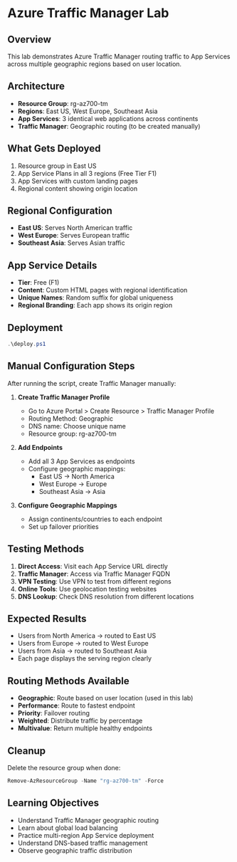 # Azure Traffic Manager Lab

## Overview
This lab demonstrates Azure Traffic Manager routing traffic to App Services across multiple geographic regions based on user location.

## Architecture
- **Resource Group**: rg-az700-tm
- **Regions**: East US, West Europe, Southeast Asia
- **App Services**: 3 identical web applications across continents
- **Traffic Manager**: Geographic routing (to be created manually)

## What Gets Deployed
1. Resource group in East US
2. App Service Plans in all 3 regions (Free Tier F1)
3. App Services with custom landing pages
4. Regional content showing origin location

## Regional Configuration
- **East US**: Serves North American traffic
- **West Europe**: Serves European traffic  
- **Southeast Asia**: Serves Asian traffic

## App Service Details
- **Tier**: Free (F1)
- **Content**: Custom HTML pages with regional identification
- **Unique Names**: Random suffix for global uniqueness
- **Regional Branding**: Each app shows its origin region

## Deployment
```powershell
.\deploy.ps1
```

## Manual Configuration Steps
After running the script, create Traffic Manager manually:

1. **Create Traffic Manager Profile**
   - Go to Azure Portal > Create Resource > Traffic Manager Profile
   - Routing Method: Geographic
   - DNS name: Choose unique name
   - Resource group: rg-az700-tm

2. **Add Endpoints**
   - Add all 3 App Services as endpoints
   - Configure geographic mappings:
     - East US → North America
     - West Europe → Europe
     - Southeast Asia → Asia

3. **Configure Geographic Mappings**
   - Assign continents/countries to each endpoint
   - Set up failover priorities

## Testing Methods
1. **Direct Access**: Visit each App Service URL directly
2. **Traffic Manager**: Access via Traffic Manager FQDN
3. **VPN Testing**: Use VPN to test from different regions
4. **Online Tools**: Use geolocation testing websites
5. **DNS Lookup**: Check DNS resolution from different locations

## Expected Results
- Users from North America → routed to East US
- Users from Europe → routed to West Europe
- Users from Asia → routed to Southeast Asia
- Each page displays the serving region clearly

## Routing Methods Available
- **Geographic**: Route based on user location (used in this lab)
- **Performance**: Route to fastest endpoint
- **Priority**: Failover routing
- **Weighted**: Distribute traffic by percentage
- **Multivalue**: Return multiple healthy endpoints

## Cleanup
Delete the resource group when done:
```powershell
Remove-AzResourceGroup -Name "rg-az700-tm" -Force
```

## Learning Objectives
- Understand Traffic Manager geographic routing
- Learn about global load balancing
- Practice multi-region App Service deployment
- Understand DNS-based traffic management
- Observe geographic traffic distribution
